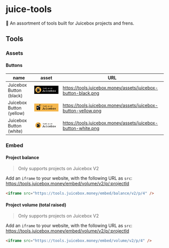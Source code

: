 # juice-tools

🧃 An assortment of tools built for Juicebox projects and frens.

## Tools

### Assets

#### Buttons

| name                     | asset                                             | URL                                                            |
| ------------------------ | ------------------------------------------------- | -------------------------------------------------------------- |
| Juicebox Button (black)  | <img src="./assets/juicebox-button-black.png" />  | https://tools.juicebox.money/assets/juicebox-button-black.png  |
| Juicebox Button (yellow) | <img src="./assets/juicebox-button-yellow.png" /> | https://tools.juicebox.money/assets/juicebox-button-yellow.png |
| Juicebox Button (white)  | <img src="./assets/juicebox-button-white.png" />  | https://tools.juicebox.money/assets/juicebox-button-white.png  |

### Embed

#### Project balance

> Only supports projects on Juicebox V2

Add an `iframe` to your website, with the following URL as `src`: https://tools.juicebox.money/embed/volume/v2/p/:projectId

```html
<iframe src="https://tools.juicebox.money/embed/balance/v2/p/4" />
```

#### Project volume (total raised)

> Only supports projects on Juicebox V2

Add an `iframe` to your website, with the following URL as `src`: https://tools.juicebox.money/embed/volume/v2/p/:projectId

```html
<iframe src="https://tools.juicebox.money/embed/volume/v2/p/4" />
```
